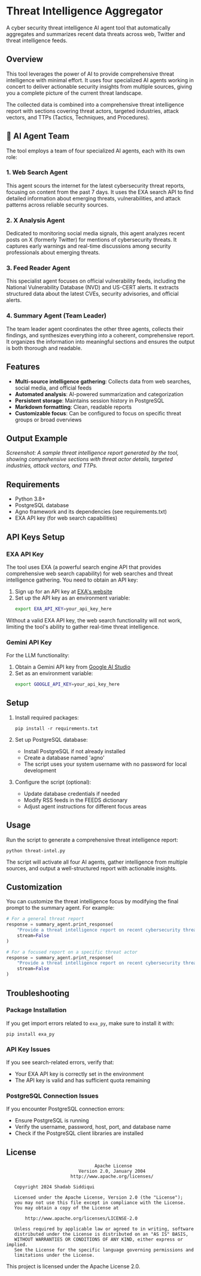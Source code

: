 # Threat Intelligence Aggregator

A cyber security threat intelligence AI agent tool that automatically aggregates and summarizes recent data threats across web, Twitter and threat intelligence feeds.

## Overview

This tool leverages the power of AI to provide comprehensive threat intelligence with minimal effort. It uses four specialized AI agents working in concert to deliver actionable security insights from multiple sources, giving you a complete picture of the current threat landscape.

The collected data is combined into a comprehensive threat intelligence report with sections covering threat actors, targeted industries, attack vectors, and TTPs (Tactics, Techniques, and Procedures).

## 🤖 AI Agent Team

The tool employs a team of four specialized AI agents, each with its own role:

### 1. Web Search Agent
This agent scours the internet for the latest cybersecurity threat reports, focusing on content from the past 7 days. It uses the EXA search API to find detailed information about emerging threats, vulnerabilities, and attack patterns across reliable security sources.

### 2. X Analysis Agent
Dedicated to monitoring social media signals, this agent analyzes recent posts on X (formerly Twitter) for mentions of cybersecurity threats. It captures early warnings and real-time discussions among security professionals about emerging threats.

### 3. Feed Reader Agent
This specialist agent focuses on official vulnerability feeds, including the National Vulnerability Database (NVD) and US-CERT alerts. It extracts structured data about the latest CVEs, security advisories, and official alerts.

### 4. Summary Agent (Team Leader)
The team leader agent coordinates the other three agents, collects their findings, and synthesizes everything into a coherent, comprehensive report. It organizes the information into meaningful sections and ensures the output is both thorough and readable.

## Features

- **Multi-source intelligence gathering**: Collects data from web searches, social media, and official feeds
- **Automated analysis**: AI-powered summarization and categorization
- **Persistent storage**: Maintains session history in PostgreSQL
- **Markdown formatting**: Clean, readable reports
- **Customizable focus**: Can be configured to focus on specific threat groups or broad overviews

## Output Example

<!-- 
To add a screenshot of your tool's output:
1. Add your screenshot image to a folder named 'images' in this repository
2. Replace this comment with: ![Threat Intelligence Report Example](images/your-screenshot-filename.png)
3. Commit the changes
-->

*Screenshot: A sample threat intelligence report generated by the tool, showing comprehensive sections with threat actor details, targeted industries, attack vectors, and TTPs.*

## Requirements

- Python 3.8+
- PostgreSQL database
- Agno framework and its dependencies (see requirements.txt)
- EXA API key (for web search capabilities)

## API Keys Setup

### EXA API Key
The tool uses EXA (a powerful search engine API that provides comprehensive web search capability) for web searches and threat intelligence gathering. You need to obtain an API key:

1. Sign up for an API key at [EXA's website](https://exa.ai)
2. Set up the API key as an environment variable:
   ```bash
   export EXA_API_KEY=your_api_key_here
   ```
   
Without a valid EXA API key, the web search functionality will not work, limiting the tool's ability to gather real-time threat intelligence.

### Gemini API Key
For the LLM functionality:
1. Obtain a Gemini API key from [Google AI Studio](https://ai.google.dev/)
2. Set as an environment variable:
   ```bash
   export GOOGLE_API_KEY=your_api_key_here
   ```

## Setup

1. Install required packages:
   ```
   pip install -r requirements.txt
   ```

2. Set up PostgreSQL database:
   - Install PostgreSQL if not already installed
   - Create a database named 'agno'
   - The script uses your system username with no password for local development

3. Configure the script (optional):
   - Update database credentials if needed
   - Modify RSS feeds in the FEEDS dictionary
   - Adjust agent instructions for different focus areas

## Usage

Run the script to generate a comprehensive threat intelligence report:

```
python threat-intel.py
```

The script will activate all four AI agents, gather intelligence from multiple sources, and output a well-structured report with actionable insights.

## Customization

You can customize the threat intelligence focus by modifying the final prompt to the summary agent. For example:

```python
# For a general threat report
response = summary_agent.print_response(
    "Provide a threat intelligence report on recent cybersecurity threats",
    stream=False
)

# For a focused report on a specific threat actor
response = summary_agent.print_response(
    "Provide a threat intelligence report on recent cybersecurity threats, focusing on the Clop ransomware group.",
    stream=False
)
```

## Troubleshooting

### Package Installation
If you get import errors related to `exa_py`, make sure to install it with:
```
pip install exa_py
```

### API Key Issues
If you see search-related errors, verify that:
- Your EXA API key is correctly set in the environment
- The API key is valid and has sufficient quota remaining

### PostgreSQL Connection Issues
If you encounter PostgreSQL connection errors:
- Ensure PostgreSQL is running
- Verify the username, password, host, port, and database name
- Check if the PostgreSQL client libraries are installed

## License

```
                                 Apache License
                           Version 2.0, January 2004
                        http://www.apache.org/licenses/

   Copyright 2024 Shadab Siddiqui

   Licensed under the Apache License, Version 2.0 (the "License");
   you may not use this file except in compliance with the License.
   You may obtain a copy of the License at

       http://www.apache.org/licenses/LICENSE-2.0

   Unless required by applicable law or agreed to in writing, software
   distributed under the License is distributed on an "AS IS" BASIS,
   WITHOUT WARRANTIES OR CONDITIONS OF ANY KIND, either express or implied.
   See the License for the specific language governing permissions and
   limitations under the License.
```

This project is licensed under the Apache License 2.0.